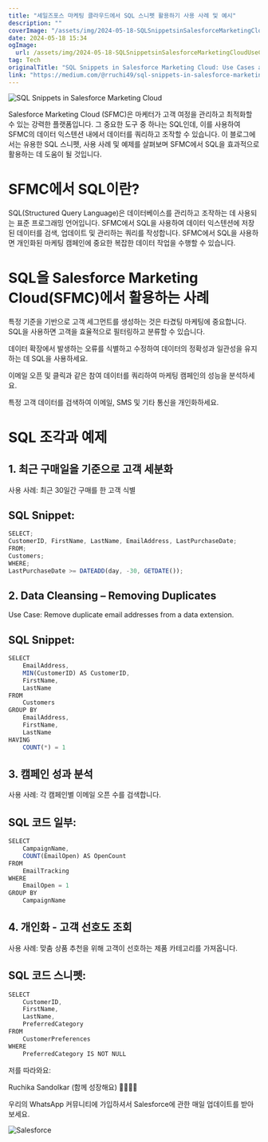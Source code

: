 ```yaml
---
title: "세일즈포스 마케팅 클라우드에서 SQL 스니펫 활용하기 사용 사례 및 예시"
description: ""
coverImage: "/assets/img/2024-05-18-SQLSnippetsinSalesforceMarketingCloudUseCasesandExamples_0.png"
date: 2024-05-18 15:34
ogImage:
  url: /assets/img/2024-05-18-SQLSnippetsinSalesforceMarketingCloudUseCasesandExamples_0.png
tag: Tech
originalTitle: "SQL Snippets in Salesforce Marketing Cloud: Use Cases and Examples."
link: "https://medium.com/@rruchi49/sql-snippets-in-salesforce-marketing-cloud-use-cases-and-examples-c004583f553d"
---
```


![SQL Snippets in Salesforce Marketing Cloud](/assets/img/2024-05-18-SQLSnippetsinSalesforceMarketingCloudUseCasesandExamples_0.png)

Salesforce Marketing Cloud (SFMC)은 마케터가 고객 여정을 관리하고 최적화할 수 있는 강력한 플랫폼입니다. 그 중요한 도구 중 하나는 SQL인데, 이를 사용하여 SFMC의 데이터 익스텐션 내에서 데이터를 쿼리하고 조작할 수 있습니다. 이 블로그에서는 유용한 SQL 스니펫, 사용 사례 및 예제를 살펴보며 SFMC에서 SQL을 효과적으로 활용하는 데 도움이 될 것입니다.

# SFMC에서 SQL이란?

SQL(Structured Query Language)은 데이터베이스를 관리하고 조작하는 데 사용되는 표준 프로그래밍 언어입니다. SFMC에서 SQL을 사용하여 데이터 익스텐션에 저장된 데이터를 검색, 업데이트 및 관리하는 쿼리를 작성합니다. SFMC에서 SQL을 사용하면 개인화된 마케팅 캠페인에 중요한 복잡한 데이터 작업을 수행할 수 있습니다.

<div class="content-ad"></div>

# SQL을 Salesforce Marketing Cloud(SFMC)에서 활용하는 사례

특정 기준을 기반으로 고객 세그먼트를 생성하는 것은 타겼팅 마케팅에 중요합니다. SQL을 사용하면 고객을 효율적으로 필터링하고 분류할 수 있습니다.

데이터 확장에서 발생하는 오류를 식별하고 수정하여 데이터의 정확성과 일관성을 유지하는 데 SQL을 사용하세요.

이메일 오픈 및 클릭과 같은 참여 데이터를 쿼리하여 마케팅 캠페인의 성능을 분석하세요.

<div class="content-ad"></div>

특정 고객 데이터를 검색하여 이메일, SMS 및 기타 통신을 개인화하세요.

# SQL 조각과 예제

## 1. 최근 구매일을 기준으로 고객 세분화

사용 사례: 최근 30일간 구매를 한 고객 식별

<div class="content-ad"></div>

## SQL Snippet:

```js
SELECT;
CustomerID, FirstName, LastName, EmailAddress, LastPurchaseDate;
FROM;
Customers;
WHERE;
LastPurchaseDate >= DATEADD(day, -30, GETDATE());
```

## 2. Data Cleansing – Removing Duplicates

Use Case: Remove duplicate email addresses from a data extension.

<div class="content-ad"></div>

## SQL Snippet:

```js
SELECT
    EmailAddress,
    MIN(CustomerID) AS CustomerID,
    FirstName,
    LastName
FROM
    Customers
GROUP BY
    EmailAddress,
    FirstName,
    LastName
HAVING
    COUNT(*) = 1
```

## 3. 캠페인 성과 분석

사용 사례: 각 캠페인별 이메일 오픈 수를 검색합니다.

<div class="content-ad"></div>

## SQL 코드 일부:

```js
SELECT
    CampaignName,
    COUNT(EmailOpen) AS OpenCount
FROM
    EmailTracking
WHERE
    EmailOpen = 1
GROUP BY
    CampaignName
```

## 4. 개인화 - 고객 선호도 조회

사용 사례: 맞춤 상품 추천을 위해 고객이 선호하는 제품 카테고리를 가져옵니다.

<div class="content-ad"></div>

## SQL 코드 스니펫:

```js
SELECT
    CustomerID,
    FirstName,
    LastName,
    PreferredCategory
FROM
    CustomerPreferences
WHERE
    PreferredCategory IS NOT NULL
```

저를 따라와요:

Ruchika Sandolkar (함께 성장해요) 🫱🏻‍🫲🏽

<div class="content-ad"></div>

우리의 WhatsApp 커뮤니티에 가입하셔서 Salesforce에 관한 매일 업데이트를 받아보세요.

![Salesforce](/assets/img/2024-05-18-SQLSnippetsinSalesforceMarketingCloudUseCasesandExamples_1.png)
